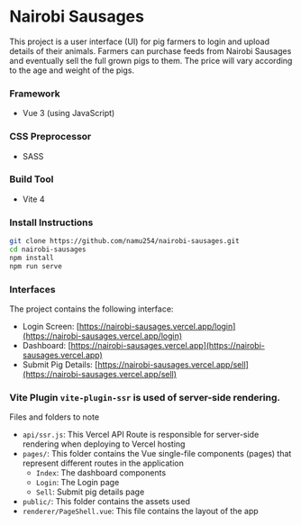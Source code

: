 # Nairobi Sausages
This project is a user interface (UI) for pig farmers to login and upload details of their animals. Farmers can purchase feeds from Nairobi Sausages and eventually sell the full grown pigs to them. The price will vary according to the age and weight of the pigs.


### Framework
- Vue 3 (using JavaScript) 
### CSS Preprocessor
- SASS
### Build Tool
- Vite 4

### Install Instructions
```bash
git clone https://github.com/namu254/nairobi-sausages.git
cd nairobi-sausages
npm install
npm run serve
```
### Interfaces 
The project contains the following interface:

- Login Screen: [https://nairobi-sausages.vercel.app/login](https://nairobi-sausages.vercel.app/login)
- Dashboard: [https://nairobi-sausages.vercel.app](https://nairobi-sausages.vercel.app)
- Submit Pig Details: [https://nairobi-sausages.vercel.app/sell](https://nairobi-sausages.vercel.app/sell)


### Vite Plugin `vite-plugin-ssr` is used of server-side rendering. 
Files and folders to note

- `api/ssr.js`: This Vercel API Route is responsible for server-side rendering when deploying to Vercel hosting
- `pages/`: This folder contains the Vue single-file components (pages) that represent different routes in the application
  - `Index`: The dashboard components
  - `Login`: The Login page
  - `Sell`: Submit pig details page
- `public/`: This folder contains the assets used
- `renderer/PageShell.vue`: This file contains the layout of the app



